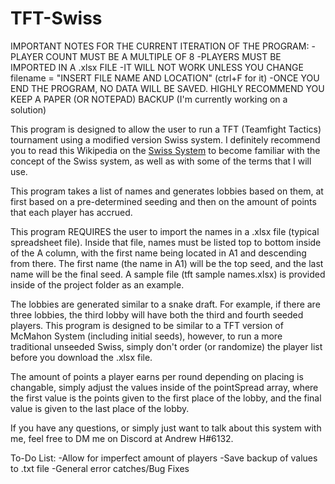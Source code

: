 # TFT-Swiss

IMPORTANT NOTES FOR THE CURRENT ITERATION OF THE PROGRAM:
-PLAYER COUNT MUST BE A MULTIPLE OF 8
-PLAYERS MUST BE IMPORTED IN A .xlsx FILE
-IT WILL NOT WORK UNLESS YOU CHANGE filename = "INSERT FILE NAME AND LOCATION" (ctrl+F for it)
-ONCE YOU END THE PROGRAM, NO DATA WILL BE SAVED. HIGHLY RECOMMEND YOU KEEP A PAPER (OR NOTEPAD) BACKUP (I'm currently working on a solution)

This program is designed to allow the user to run a TFT (Teamfight Tactics) tournament using a modified version Swiss system. I definitely recommend you to read this Wikipedia on the [Swiss System](https://en.wikipedia.org/wiki/Swiss-system_tournament) to become familiar with the concept of the Swiss system, as well as with some of the terms that I will use.

This program takes a list of names and generates lobbies based on them, at first based on a pre-determined seeding and then on the amount of points that each player has accrued.

This program REQUIRES the user to import the names in a .xlsx file (typical spreadsheet file). Inside that file, names must be listed top to bottom inside of the A column, with the first name being located in A1 and descending from there. The first name (the name in A1) will be the top seed, and the last name will be the final seed. A sample file (tft sample names.xlsx) is provided inside of the project folder as an example. 

The lobbies are generated similar to a snake draft. For example, if there are three lobbies, the third lobby will have both the third and fourth seeded players. This program is designed to be similar to a TFT version of McMahon System (including initial seeds), however, to run a more traditional unseeded Swiss, simply don't order (or randomize) the player list before you download the .xlsx file. 

The amount of points a player earns per round depending on placing is changable, simply adjust the values inside of the pointSpread array, where the first value is the points given to the first place of the lobby, and the final value is given to the last place of the lobby.

If you have any questions, or simply just want to talk about this system with me, feel free to DM me on Discord at Andrew H#6132. 

To-Do List:
-Allow for imperfect amount of players
-Save backup of values to .txt file
-General error catches/Bug Fixes
